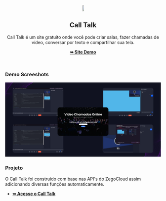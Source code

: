 <div align="center">
  <img width="10%" height="10%" src="Call-Talk/public/favicon.ico" />

  <h2 align="center">Call Talk</h2>

  Call Talk é um site gratuito onde você pode criar salas, fazer chamadas de vídeo, conversar por texto e compartilhar sua tela.

  <a href="https://calltalk.netlify.app"><strong>➥ Site Demo</strong></a>

</div>

<br />

### Demo Screeshots

![Desktop Demo](Call-Talk/public/telas3.png)

### Projeto

O Call Talk foi construido com base nas API's do ZegoCloud assim adicionando diversas funções automaticamente.

* <a href="https://calltalk.netlify.app"><strong>➥ Acesse o Call Talk</strong></a>

<br/>
